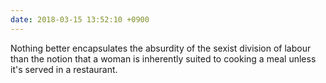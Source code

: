 ```yaml
---
date: 2018-03-15 13:52:10 +0900
---
```

Nothing better encapsulates the absurdity of the sexist division of labour than the notion that a woman is inherently suited to cooking a meal unless it's served in a restaurant.
